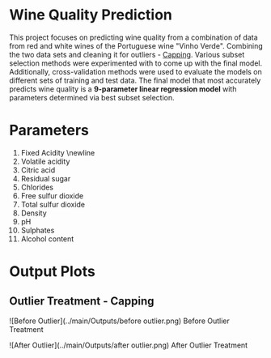 # Wine Quality Prediction

This project focuses on predicting wine quality from a combination of data from red and white wines of the Portuguese wine "Vinho Verde". 
Combining the two data sets and cleaning it for outliers - [Capping](https://www.educative.io/answers/how-to-cap-outliers-from-a-series-dataframe-column-in-pandas). Various subset selection methods were experimented with to come up with the final model. 
Additionally, cross-validation methods were used to evaluate the models on different sets of training and test data. The final model that most accurately predicts wine quality is a **9-parameter linear regression model** with parameters determined via best subset selection.

# Parameters

1. Fixed Acidity \newline
2. Volatile acidity
3. Citric acid
4. Residual sugar
5. Chlorides
6. Free sulfur dioxide
7. Total sulfur dioxide
8. Density
9. pH
10. Sulphates
11. Alcohol content

# Output Plots

## Outlier Treatment - Capping

![Before Outlier](../main/Outputs/before outlier.png)
Before Outlier Treatment

![After Outlier](../main/Outputs/after outlier.png)
After Outlier Treatment

